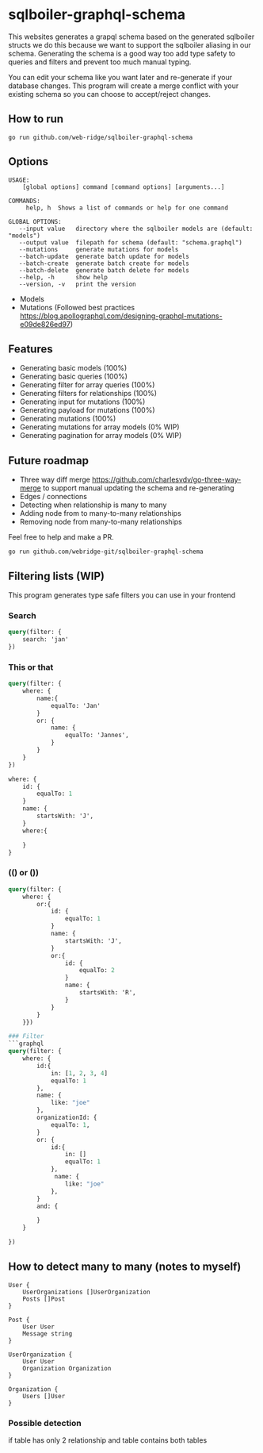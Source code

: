 # sqlboiler-graphql-schema

This websites generates a grapql schema based on the generated sqlboiler structs we do this because we want to support the sqlboiler aliasing in our schema. Generating the schema is a good way too add type safety to queries and filters and prevent too much manual typing.

You can edit your schema like you want later and re-generate if your database changes. This program will create a merge conflict with your existing schema so you can choose to accept/reject changes.

## How to run

`go run github.com/web-ridge/sqlboiler-graphql-schema`

## Options

```
USAGE:
    [global options] command [command options] [arguments...]

COMMANDS:
     help, h  Shows a list of commands or help for one command

GLOBAL OPTIONS:
   --input value   directory where the sqlboiler models are (default: "models")
   --output value  filepath for schema (default: "schema.graphql")
   --mutations     generate mutations for models
   --batch-update  generate batch update for models
   --batch-create  generate batch create for models
   --batch-delete  generate batch delete for models
   --help, -h      show help
   --version, -v   print the version
```

- Models
- Mutations (Followed best practices https://blog.apollographql.com/designing-graphql-mutations-e09de826ed97)

## Features

- Generating basic models (100%)
- Generating basic queries (100%)
- Generating filter for array queries (100%)
- Generating filters for relationships (100%)
- Generating input for mutations (100%)
- Generating payload for mutations (100%)
- Generating mutations (100%)
- Generating mutations for array models (0% WIP)
- Generating pagination for array models (0% WIP)

## Future roadmap

- Three way diff merge https://github.com/charlesvdv/go-three-way-merge to support manual updating the schema and re-generating
- Edges / connections
- Detecting when relationship is many to many
- Adding node from to many-to-many relationships
- Removing node from many-to-many relationships

Feel free to help and make a PR.

```
go run github.com/webridge-git/sqlboiler-graphql-schema
```

## Filtering lists (WIP)

This program generates type safe filters you can use in your frontend

### Search

```graphql
query(filter: {
    search: 'jan'
})
```

### This or that

```graphql
query(filter: {
    where: {
        name:{
            equalTo: 'Jan'
        }
        or: {
            name: {
                equalTo: 'Jannes',
            }
        }
    }
})

where: {
    id: {
        equalTo: 1
    }
    name: {
        startsWith: 'J',
    }
    where:{

    }
}
```

### (() or ())

````graphql
query(filter: {
    where: {
        or:{
            id: {
                equalTo: 1
            }
            name: {
                startsWith: 'J',
            }
            or:{
                id: {
                    equalTo: 2
                }
                name: {
                    startsWith: 'R',
                }
            }
        }
    }})

### Filter
```graphql
query(filter: {
    where: {
        id:{
            in: [1, 2, 3, 4]
            equalTo: 1
        },
        name: {
            like: "joe"
        },
        organizationId: {
            equalTo: 1,
        }
        or: {
            id:{
                in: []
                equalTo: 1
            },
             name: {
                like: "joe"
            },
        }
        and: {

        }
    }

})
````

## How to detect many to many (notes to myself)

```golang
User {
    UserOrganizations []UserOrganization
    Posts []Post
}

Post {
    User User
    Message string
}

UserOrganization {
    User User
    Organization Organization
}

Organization {
    Users []User
}
```

### Possible detection

if table has only 2 relationship and table contains both tables
